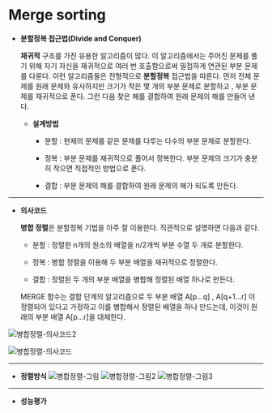 # Merge sorting
- **분할정복 접근법(Divide and Conquer)**

    **재귀적** 구조를 가진 유용한 알고리즘이 많다. 이 알고리즘에서는 주어진 문제를 풀기 위해 자기 자신을 재귀적으로 여러 번 호출함으로써 밀접하게 연관된 부분 문제를 다룬다. 이런 알고리즘들은 전형적으로 **분할정복** 접근법을 따른다. 먼저 전체 문제를 원래 문제와 유사하지만 크기가 작은 몇 개의 부분 문제로 분할하고 , 부분 문제를 재귀적으로 푼다. 그런 다음 찾은 해를 결합하여 원래 문제의 해를 만들어 낸다.

  + **설계방법**
    - 분할 : 현재의 문제를 같은 문제를 다루는 다수의 부분 문제로 분할한다.
  
    - 정복 : 부분 문제를 재귀적으로 풀어서 정복한다. 부분 문제의 크기가 충분히 작으면 직접적인 방법으로 푼다.
  
    - 결합 : 부분 문제의 해를 결합하여 원래 문제의 해가 되도록 만든다.

----

- **의사코드**

   **병합 정렬**은 분할정복 기법을 아주 잘 이용한다. 직관적으로 설명하면 다음과 같다.
   
   - 분할 : 정렬한 n개의 원소의 배열을 n/2개씩 부분 수열 두 개로 분할한다.
   
   - 정복 : 병합 정렬을 이용해 두 부분 배열을 재귀적으로 정렬한다.
   
   - 결합 : 정렬된 두 개의 부분 배열을 병합해 정렬된 배열 하나로 만든다.
   
   MERGE 함수는 결합 단계의 알고리즘으로 두 부분 배열 A[p...q] , A[q+1...r] 이 정렬되어 있다고 가정하고 이를 병합해서 정렬된 배열을 하나 만드는데, 이것이 원래의 부분 배열 A[p...r]을 대체한다.

 ![병합정렬-의사코드2](https://user-images.githubusercontent.com/70448161/92990718-902bd280-f519-11ea-9d62-5fdfa1b19c20.PNG)

![병합정렬-의사코드](https://user-images.githubusercontent.com/70448161/92956042-2839a580-f4a1-11ea-8e34-8f6a53dfcc05.PNG)




---

- **정렬방식**
![병합정렬-그림](https://user-images.githubusercontent.com/70448161/92956038-27087880-f4a1-11ea-93b1-d246f5153457.PNG)
![병합정렬-그림2](https://user-images.githubusercontent.com/70448161/92956041-2839a580-f4a1-11ea-93c2-6b929aee3026.PNG)
![병합정렬-그림3](https://user-images.githubusercontent.com/70448161/92990451-a9338400-f517-11ea-868e-4b0a4336dda5.PNG)

---


- **성능평가**




